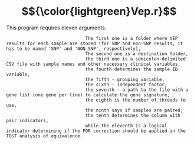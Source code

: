 # $${\color{lightgreen}Vep.r}$$

This program requires eleven arguments.

                                  The first one is a folder where VEP results for each sample are stored (for SNP and non-SNP results, it has to be named 'SNP' and 'NON_SNP', respectively),
                                  The second one is a destination folder,
                                  the third one is a semicolon-delimited CSV file with sample names and other necessary clinical variables,
                                  the fourth determines the sample ID variable,
                                  the fifth - grouping variable,
                                  the sixth - independent factor,
                                  the seventh - a path to the file with a gene list (one gene per line) to calculate the gene signature,
                                  the eighth is the number of threads to use,
                                  the ninth says if samples are paired,
                                  the tenth determines the column with pair indicators,
                                  while the eleventh is a logical indicator determining if the FDR correction should be applied in the TOST analysis of equivalence.

